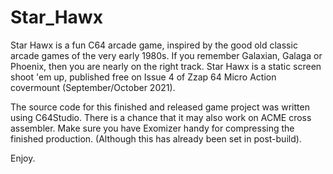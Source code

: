 # Star_Hawx
Star Hawx is a fun C64 arcade game, inspired by the good old classic arcade games of the very early 1980s. If you remember Galaxian, Galaga or Phoenix, then you are nearly on the right track. Star Hawx is a static screen shoot 'em up, published free on Issue 4 of Zzap 64 Micro Action covermount (September/October 2021). 

The source code for this finished and released game project was written using C64Studio. There is a chance that it may also work on ACME cross assembler. Make sure you have Exomizer handy for compressing the finished production. (Although this has already been set in post-build).

Enjoy.

